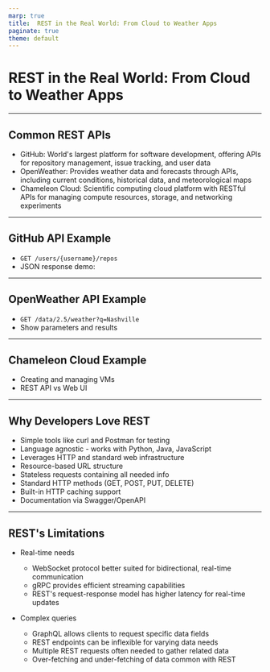 ```yaml
---
marp: true
title:  REST in the Real World: From Cloud to Weather Apps
paginate: true
theme: default
---
```


  # REST in the Real World: From Cloud to Weather Apps

---

## Common REST APIs

- GitHub: World's largest platform for software development, offering APIs for repository management, issue tracking,
  and user data
- OpenWeather: Provides weather data and forecasts through APIs, including current conditions, historical data, and
  meteorological maps
- Chameleon Cloud: Scientific computing cloud platform with RESTful APIs for managing compute resources, storage, and
  networking experiments

---

## GitHub API Example

- `GET /users/{username}/repos`
- JSON response demo:

---

## OpenWeather API Example
- `GET /data/2.5/weather?q=Nashville`
- Show parameters and results

---

## Chameleon Cloud Example
- Creating and managing VMs
- REST API vs Web UI

---

## Why Developers Love REST

- Simple tools like curl and Postman for testing
- Language agnostic - works with Python, Java, JavaScript
- Leverages HTTP and standard web infrastructure
- Resource-based URL structure
- Stateless requests containing all needed info
- Standard HTTP methods (GET, POST, PUT, DELETE)
- Built-in HTTP caching support
- Documentation via Swagger/OpenAPI

---

## REST's Limitations

- Real-time needs
    - WebSocket protocol better suited for bidirectional, real-time communication
    - gRPC provides efficient streaming capabilities
    - REST's request-response model has higher latency for real-time updates

- Complex queries
    - GraphQL allows clients to request specific data fields
    - REST endpoints can be inflexible for varying data needs
    - Multiple REST requests often needed to gather related data
    - Over-fetching and under-fetching of data common with REST
